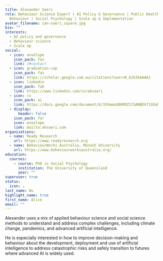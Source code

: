 ```yaml
---
title: Alexander Saeri
role: Behaviour Science Expert | AI Policy & Governance | Public Health
  Behaviour | Social Psychology | Scale up & Implementation
avatar_filename: zan-saeri_square.jpg
bio: ""
interests:
  - AI policy and governance
  - Behaviour science
  - Scale up
social:
  - icon: envelope
    icon_pack: fas
    link: /#contact
  - icon: graduation-cap
    icon_pack: fas
    link: https://scholar.google.com.au/citations?user=B_bJG3kAAAAJ
  - icon: linkedin
    icon_pack: fab
    link: https://www.linkedin.com/in/aksaeri
  - icon: cv
    icon_pack: ai
    link: https://docs.google.com/document/d/1h9amaSB6MOZ1lSANBEhf1SOaMfQg4Y2_12wK3l-CrT4/edit
  - display:
      header: false
    icon_pack: far
    icon: envelope
    link: mailto:aksaeri.com
organizations:
  - name: Ready Research
    url: https://www.readyresearch.org
  - name: BehaviourWorks Australia, Monash University
    url: https://www.behaviourworksaustralia.org/
education:
  courses:
    - course: PhD in Social Psychology
      institution: The University of Queensland
      year: ""
superuser: true
status:
  icon: ☕️
last_name: Wu
highlight_name: true
first_name: Alice
email: ""
---
```

Alexander uses a mix of applied behaviour science and social science methods to understand and address complex challenges, including climate change, pandemics, and advanced artificial intelligence.

He is especially interested in how to improve decision-making and behaviour about the development, deployment and use of artificial intelligence to address catastrophic risks and safely transition to futures where advanced AI is widely used.